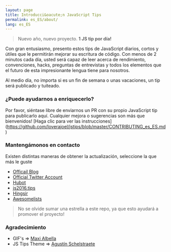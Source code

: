 ```yaml
---
layout: page
title: Introducci&oacute;n JavaScript Tips
permalink: es_ES/about/
lang: es_ES
---
```


> Nuevo año, nuevo proyecto. **1 JS tip por día!**

Con gran entusiasmo, presento estos tips de JavaScript diarios, cortos y útiles que le permitirán mejorar su escritura de código. Con menos de 2 minutos cada día, usted será capaz de leer acerca de rendimiento, convenciones, hacks, preguntas de entrevistas y todos los elementos que el futuro de esta impresionante lengua tiene para nosotros.

Al medio día, no importa si es un fin de semana o unas vacaciones, un tip será publicado y tuiteado.

### ¿Puede ayudarnos a enriquecerlo?
Por favor, siéntase libre de enviarnos un PR con su propio JavaScript tip para publicarlo aquí.
Cualquier mejora o sugerencias son más que bienvenidos!
[Haga clic para ver las instrucciones] (https://github.com/loverajoel/jstips/blob/master/CONTRIBUTING_es_ES.md)

### Mantengámonos en contacto

Existen distintas maneras de obtener la actualización, seleccione la que m&aacute;s le guste

- [Officail Blog](http://www.jstips.co)
- [Official Twitter Account](https://twitter.com/tips_js)
- [Hubot](https://github.com/dggriffin/hubot-jstips)
- [js2016.tips](http://js2016.tips/)
- [Hingsir](http://hingsir.com/jstips-site/dist/tips/)
- [Awesomelists](https://awesomelists.top/#/repos/loverajoel/jstips)

> No se olvide sumar una estrella a este repo, ya que esto ayudará a promover el proyecto!

### Agradecimiento

- GIF's => [Maxi Albella](https://dribbble.com/maxialbella)
- JS Tips Theme => [Agustín Schelstraete](https://github.com/aschelstraete)